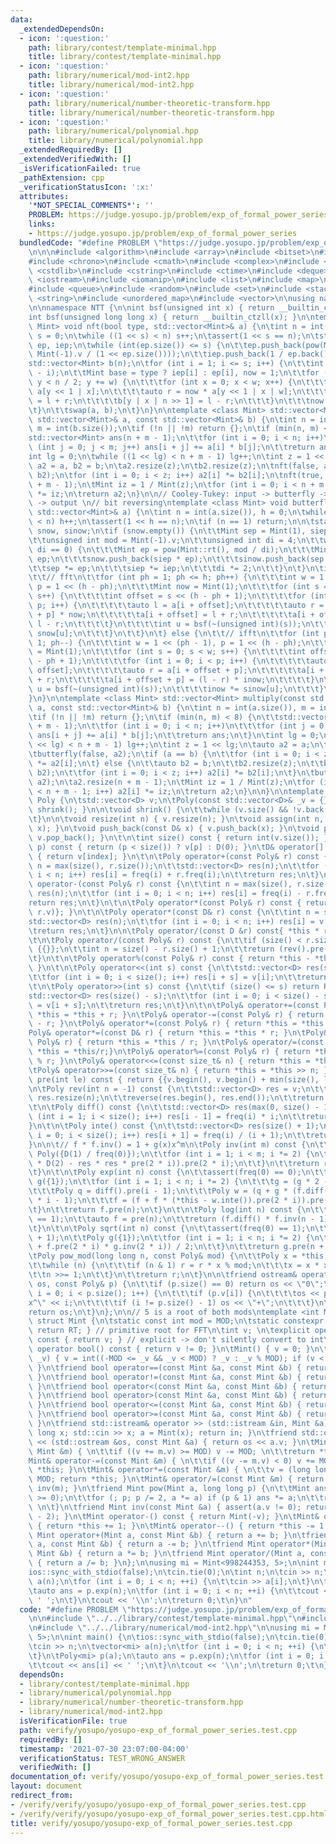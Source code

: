 ```yaml
---
data:
  _extendedDependsOn:
  - icon: ':question:'
    path: library/contest/template-minimal.hpp
    title: library/contest/template-minimal.hpp
  - icon: ':question:'
    path: library/numerical/mod-int2.hpp
    title: library/numerical/mod-int2.hpp
  - icon: ':question:'
    path: library/numerical/number-theoretic-transform.hpp
    title: library/numerical/number-theoretic-transform.hpp
  - icon: ':question:'
    path: library/numerical/polynomial.hpp
    title: library/numerical/polynomial.hpp
  _extendedRequiredBy: []
  _extendedVerifiedWith: []
  _isVerificationFailed: true
  _pathExtension: cpp
  _verificationStatusIcon: ':x:'
  attributes:
    '*NOT_SPECIAL_COMMENTS*': ''
    PROBLEM: https://judge.yosupo.jp/problem/exp_of_formal_power_series
    links:
    - https://judge.yosupo.jp/problem/exp_of_formal_power_series
  bundledCode: "#define PROBLEM \"https://judge.yosupo.jp/problem/exp_of_formal_power_series\"\
    \n\n\n#include <algorithm>\n#include <array>\n#include <bitset>\n#include <cassert>\n\
    #include <chrono>\n#include <cmath>\n#include <complex>\n#include <cstdio>\n#include\
    \ <cstdlib>\n#include <cstring>\n#include <ctime>\n#include <deque>\n#include\
    \ <iostream>\n#include <iomanip>\n#include <list>\n#include <map>\n#include <numeric>\n\
    #include <queue>\n#include <random>\n#include <set>\n#include <stack>\n#include\
    \ <string>\n#include <unordered_map>\n#include <vector>\n\nusing namespace std;\n\
    \n\nnamespace NTT {\n\nint bsf(unsigned int x) { return __builtin_ctz(x); }\n\
    int bsf(unsigned long long x) { return __builtin_ctzll(x); }\n\ntemplate <class\
    \ Mint> void nft(bool type, std::vector<Mint>& a) {\n\tint n = int(a.size()),\
    \ s = 0;\n\twhile ((1 << s) < n) s++;\n\tassert(1 << s == n);\n\tstatic std::vector<Mint>\
    \ ep, iep;\n\twhile (int(ep.size()) <= s) {\n\t\tep.push_back(pow(Mint::rt(),\
    \ Mint(-1).v / (1 << ep.size())));\n\t\tiep.push_back(1 / ep.back());\n\t}\n\t\
    std::vector<Mint> b(n);\n\tfor (int i = 1; i <= s; i++) {\n\t\tint w = 1 << (s\
    \ - i);\n\t\tMint base = type ? iep[i] : ep[i], now = 1;\n\t\tfor (int y = 0;\
    \ y < n / 2; y += w) {\n\t\t\tfor (int x = 0; x < w; x++) {\n\t\t\t\tauto l =\
    \ a[y << 1 | x];\n\t\t\t\tauto r = now * a[y << 1 | x | w];\n\t\t\t\tb[y | x]\
    \ = l + r;\n\t\t\t\tb[y | x | n >> 1] = l - r;\n\t\t\t}\n\t\t\tnow *= base;\n\t\
    \t}\n\t\tswap(a, b);\n\t}\n}\n\ntemplate <class Mint> std::vector<Mint> multiply_nft(const\
    \ std::vector<Mint>& a, const std::vector<Mint>& b) {\n\tint n = int(a.size()),\
    \ m = int(b.size());\n\tif (!n || !m) return {};\n\tif (min(n, m) <= 8) {\n\t\t\
    std::vector<Mint> ans(n + m - 1);\n\t\tfor (int i = 0; i < n; i++)\n\t\t\tfor\
    \ (int j = 0; j < m; j++) ans[i + j] += a[i] * b[j];\n\t\treturn ans;\n\t}\n\t\
    int lg = 0;\n\twhile ((1 << lg) < n + m - 1) lg++;\n\tint z = 1 << lg;\n\tauto\
    \ a2 = a, b2 = b;\n\ta2.resize(z);\n\tb2.resize(z);\n\tnft(false, a2);\n\tnft(false,\
    \ b2);\n\tfor (int i = 0; i < z; i++) a2[i] *= b2[i];\n\tnft(true, a2);\n\ta2.resize(n\
    \ + m - 1);\n\tMint iz = 1 / Mint(z);\n\tfor (int i = 0; i < n + m - 1; i++) a2[i]\
    \ *= iz;\n\treturn a2;\n}\n\n// Cooley-Tukey: input -> butterfly -> bit reversing\
    \ -> output \n// bit reversing\ntemplate <class Mint> void butterfly(bool type,\
    \ std::vector<Mint>& a) {\n\tint n = int(a.size()), h = 0;\n\twhile ((1 << h)\
    \ < n) h++;\n\tassert(1 << h == n);\n\tif (n == 1) return;\n\n\tstatic std::vector<Mint>\
    \ snow, sinow;\n\tif (snow.empty()) {\n\t\tMint sep = Mint(1), siep = Mint(1);\n\
    \t\tunsigned int mod = Mint(-1).v;\n\t\tunsigned int di = 4;\n\t\twhile (mod %\
    \ di == 0) {\n\t\t\tMint ep = pow(Mint::rt(), mod / di);\n\t\t\tMint iep = 1 /\
    \ ep;\n\t\t\tsnow.push_back(siep * ep);\n\t\t\tsinow.push_back(sep * iep);\n\t\
    \t\tsep *= ep;\n\t\t\tsiep *= iep;\n\t\t\tdi *= 2;\n\t\t}\n\t}\n\tif (!type) {\n\
    \t\t// fft\n\t\tfor (int ph = 1; ph <= h; ph++) {\n\t\t\tint w = 1 << (ph - 1),\
    \ p = 1 << (h - ph);\n\t\t\tMint now = Mint(1);\n\t\t\tfor (int s = 0; s < w;\
    \ s++) {\n\t\t\t\tint offset = s << (h - ph + 1);\n\t\t\t\tfor (int i = 0; i <\
    \ p; i++) {\n\t\t\t\t\tauto l = a[i + offset];\n\t\t\t\t\tauto r = a[i + offset\
    \ + p] * now;\n\t\t\t\t\ta[i + offset] = l + r;\n\t\t\t\t\ta[i + offset + p] =\
    \ l - r;\n\t\t\t\t}\n\t\t\t\tint u = bsf(~(unsigned int)(s));\n\t\t\t\tnow *=\
    \ snow[u];\n\t\t\t}\n\t\t}\n\t} else {\n\t\t// ifft\n\t\tfor (int ph = h; ph >=\
    \ 1; ph--) {\n\t\t\tint w = 1 << (ph - 1), p = 1 << (h - ph);\n\t\t\tMint inow\
    \ = Mint(1);\n\t\t\tfor (int s = 0; s < w; s++) {\n\t\t\t\tint offset = s << (h\
    \ - ph + 1);\n\t\t\t\tfor (int i = 0; i < p; i++) {\n\t\t\t\t\tauto l = a[i +\
    \ offset];\n\t\t\t\t\tauto r = a[i + offset + p];\n\t\t\t\t\ta[i + offset] = l\
    \ + r;\n\t\t\t\t\ta[i + offset + p] = (l - r) * inow;\n\t\t\t\t}\n\t\t\t\tint\
    \ u = bsf(~(unsigned int)(s));\n\t\t\t\tinow *= sinow[u];\n\t\t\t}\n\t\t}\n\t\
    }\n}\n\ntemplate <class Mint> std::vector<Mint> multiply(const std::vector<Mint>&\
    \ a, const std::vector<Mint>& b) {\n\tint n = int(a.size()), m = int(b.size());\n\
    \tif (!n || !m) return {};\n\tif (min(n, m) < 8) {\n\t\tstd::vector<Mint> ans(n\
    \ + m - 1);\n\t\tfor (int i = 0; i < n; i++)\n\t\t\tfor (int j = 0; j < m; j++)\
    \ ans[i + j] += a[i] * b[j];\n\t\treturn ans;\n\t}\n\tint lg = 0;\n\twhile ((1\
    \ << lg) < n + m - 1) lg++;\n\tint z = 1 << lg;\n\tauto a2 = a;\n\ta2.resize(z);\n\
    \tbutterfly(false, a2);\n\tif (a == b) {\n\t\tfor (int i = 0; i < z; i++) a2[i]\
    \ *= a2[i];\n\t} else {\n\t\tauto b2 = b;\n\t\tb2.resize(z);\n\t\tbutterfly(false,\
    \ b2);\n\t\tfor (int i = 0; i < z; i++) a2[i] *= b2[i];\n\t}\n\tbutterfly(true,\
    \ a2);\n\ta2.resize(n + m - 1);\n\tMint iz = 1 / Mint(z);\n\tfor (int i = 0; i\
    \ < n + m - 1; i++) a2[i] *= iz;\n\treturn a2;\n}\n\n}\n\ntemplate <class D> struct\
    \ Poly {\n\tstd::vector<D> v;\n\tPoly(const std::vector<D>& _v = {}) : v(_v) {\
    \ shrink(); }\n\n\tvoid shrink() {\n\t\twhile (v.size() && !v.back()) v.pop_back();\n\
    \t}\n\n\tvoid resize(int n) { v.resize(n); }\n\tvoid assign(int n, D& x) { v.assign(n,\
    \ x); }\n\tvoid push_back(const D& x) { v.push_back(x); }\n\tvoid pop_back() {\
    \ v.pop_back(); }\n\t\n\tint size() const { return int(v.size()); }\n\n\tD freq(int\
    \ p) const { return (p < size()) ? v[p] : D(0); }\n\tD& operator[] (int index)\
    \ { return v[index]; }\n\t\n\tPoly operator+(const Poly& r) const {\n\t\tauto\
    \ n = max(size(), r.size());\n\t\tstd::vector<D> res(n);\n\t\tfor (int i = 0;\
    \ i < n; i++) res[i] = freq(i) + r.freq(i);\n\t\treturn res;\n\t}\n\t\n\tPoly\
    \ operator-(const Poly& r) const {\n\t\tint n = max(size(), r.size());\n\t\tstd::vector<D>\
    \ res(n);\n\t\tfor (int i = 0; i < n; i++) res[i] = freq(i) - r.freq(i);\n\t\t\
    return res;\n\t}\n\t\n\tPoly operator*(const Poly& r) const { return {NTT::multiply(v,\
    \ r.v)}; }\n\t\n\tPoly operator*(const D& r) const {\n\t\tint n = size();\n\t\t\
    std::vector<D> res(n);\n\t\tfor (int i = 0; i < n; i++) res[i] = v[i] * r;\n\t\
    \treturn res;\n\t}\n\n\tPoly operator/(const D &r) const{ *this * r.inv(); }\n\
    \t\n\tPoly operator/(const Poly& r) const {\n\t\tif (size() < r.size()) return\
    \ {{}};\n\t\tint n = size() - r.size() + 1;\n\t\treturn (rev().pre(n) * r.rev().inv(n)).pre(n).rev(n);\n\
    \t}\n\t\n\tPoly operator%(const Poly& r) const { return *this - *this / r * r;\
    \ }\n\t\n\tPoly operator<<(int s) const {\n\t\tstd::vector<D> res(size() + s);\n\
    \t\tfor (int i = 0; i < size(); i++) res[i + s] = v[i];\n\t\treturn res;\n\t}\n\
    \t\n\tPoly operator>>(int s) const {\n\t\tif (size() <= s) return Poly();\n\t\t\
    std::vector<D> res(size() - s);\n\t\tfor (int i = 0; i < size() - s; i++) res[i]\
    \ = v[i + s];\n\t\treturn res;\n\t}\n\t\n\tPoly& operator+=(const Poly& r) { return\
    \ *this = *this + r; }\n\tPoly& operator-=(const Poly& r) { return *this = *this\
    \ - r; }\n\tPoly& operator*=(const Poly& r) { return *this = *this * r; }\n\t\
    Poly& operator*=(const D& r) { return *this = *this * r; }\n\tPoly& operator/=(const\
    \ Poly& r) { return *this = *this / r; }\n\tPoly& operator/=(const D &r) {return\
    \ *this = *this/r;}\n\tPoly& operator%=(const Poly& r) { return *this = *this\
    \ % r; }\n\tPoly& operator<<=(const size_t& n) { return *this = *this << n; }\n\
    \tPoly& operator>>=(const size_t& n) { return *this = *this >> n; }\n\n\tPoly\
    \ pre(int le) const { return {{v.begin(), v.begin() + min(size(), le)}}; }\n\t\
    \n\tPoly rev(int n = -1) const {\n\t\tstd::vector<D> res = v;\n\t\tif (n != -1)\
    \ res.resize(n);\n\t\treverse(res.begin(), res.end());\n\t\treturn res;\n\t}\n\
    \t\n\tPoly diff() const {\n\t\tstd::vector<D> res(max(0, size() - 1));\n\t\tfor\
    \ (int i = 1; i < size(); i++) res[i - 1] = freq(i) * i;\n\t\treturn res;\n\t\
    }\n\t\n\tPoly inte() const {\n\t\tstd::vector<D> res(size() + 1);\n\t\tfor (int\
    \ i = 0; i < size(); i++) res[i + 1] = freq(i) / (i + 1);\n\t\treturn res;\n\t\
    }\n\n\t// f * f.inv() = 1 + g(x)x^m\n\tPoly inv(int m) const {\n\t\tPoly res =\
    \ Poly({D(1) / freq(0)});\n\t\tfor (int i = 1; i < m; i *= 2) {\n\t\t\tres = (res\
    \ * D(2) - res * res * pre(2 * i)).pre(2 * i);\n\t\t}\n\t\treturn res.pre(m);\n\
    \t}\n\t\n\tPoly exp(int n) const {\n\t\tassert(freq(0) == 0);\n\t\tPoly f({1}),\
    \ g({1});\n\t\tfor (int i = 1; i < n; i *= 2) {\n\t\t\tg = (g * 2 - f * g * g).pre(i);\n\
    \t\t\tPoly q = diff().pre(i - 1);\n\t\t\tPoly w = (q + g * (f.diff() - f * q)).pre(2\
    \ * i - 1);\n\t\t\tf = (f + f * (*this - w.inte()).pre(2 * i)).pre(2 * i);\n\t\
    \t}\n\t\treturn f.pre(n);\n\t}\n\t\n\tPoly log(int n) const {\n\t\tassert(freq(0)\
    \ == 1);\n\t\tauto f = pre(n);\n\t\treturn (f.diff() * f.inv(n - 1)).pre(n - 1).inte();\n\
    \t}\n\t\n\tPoly sqrt(int n) const {\n\t\tassert(freq(0) == 1);\n\t\tPoly f = pre(n\
    \ + 1);\n\t\tPoly g({1});\n\t\tfor (int i = 1; i < n; i *= 2) {\n\t\t\tg = (g\
    \ + f.pre(2 * i) * g.inv(2 * i)) / 2;\n\t\t}\n\t\treturn g.pre(n + 1);\n\t}\n\n\
    \tPoly pow_mod(long long n, const Poly& mod) {\n\t\tPoly x = *this, r = {{1}};\n\
    \t\twhile (n) {\n\t\t\tif (n & 1) r = r * x % mod;\n\t\t\tx = x * x % mod;\n\t\
    \t\tn >>= 1;\n\t\t}\n\t\treturn r;\n\t}\n\n\tfriend ostream& operator<<(ostream&\
    \ os, const Poly& p) {\n\t\tif (p.size() == 0) return os << \"0\";\n\t\tfor (auto\
    \ i = 0; i < p.size(); i++) {\n\t\t\tif (p.v[i]) {\n\t\t\t\tos << p.v[i] << \"\
    x^\" << i;\n\t\t\t\tif (i != p.size() - 1) os << \"+\";\n\t\t\t}\n\t\t}\n\t\t\
    return os;\n\t}\n};\n\n// 5 is a root of both mods\ntemplate <int MOD, int RT>\
    \ struct Mint {\n\tstatic const int mod = MOD;\n\tstatic constexpr Mint rt() {\
    \ return RT; } // primitive root for FFT\n\tint v; \n\texplicit operator int()\
    \ const { return v; } // explicit -> don't silently convert to int\n\texplicit\
    \ operator bool() const { return v != 0; }\n\tMint() { v = 0; }\n\tMint(long long\
    \ _v) { v = int((-MOD <= _v && _v < MOD) ? _v : _v % MOD); if (v < 0) v += MOD;\
    \ }\n\tfriend bool operator==(const Mint &a, const Mint &b) { return a.v == b.v;\
    \ }\n\tfriend bool operator!=(const Mint &a, const Mint &b) { return !(a == b);\
    \ }\n\tfriend bool operator<(const Mint &a, const Mint &b) { return a.v < b.v;\
    \ }\n\tfriend bool operator>(const Mint &a, const Mint &b) { return a.v > b.v;\
    \ }\n\tfriend bool operator<=(const Mint &a, const Mint &b) { return a.v <= b.v;\
    \ }\n\tfriend bool operator>=(const Mint &a, const Mint &b) { return a.v >= b.v;\
    \ }\n\tfriend std::istream& operator >> (std::istream &in, Mint &a) { \n\t\tlong\
    \ long x; std::cin >> x; a = Mint(x); return in; }\n\tfriend std::ostream& operator\
    \ << (std::ostream &os, const Mint &a) { return os << a.v; }\n\tMint& operator+=(const\
    \ Mint &m) { \n\t\tif ((v += m.v) >= MOD) v -= MOD; \n\t\treturn *this; }\n\t\
    Mint& operator-=(const Mint &m) { \n\t\tif ((v -= m.v) < 0) v += MOD; \n\t\treturn\
    \ *this; }\n\tMint& operator*=(const Mint &m) { \n\t\tv = (long long)v * m.v %\
    \ MOD; return *this; }\n\tMint& operator/=(const Mint &m) { return (*this) *=\
    \ inv(m); }\n\tfriend Mint pow(Mint a, long long p) {\n\t\tMint ans = 1; assert(p\
    \ >= 0);\n\t\tfor (; p; p /= 2, a *= a) if (p & 1) ans *= a;\n\t\treturn ans;\
    \ \n\t}\n\tfriend Mint inv(const Mint &a) { assert(a.v != 0); return pow(a, MOD\
    \ - 2); }\n\tMint operator-() const { return Mint(-v); }\n\tMint& operator++()\
    \ { return *this += 1; }\n\tMint& operator--() { return *this -= 1; }\n\tfriend\
    \ Mint operator+(Mint a, const Mint &b) { return a += b; }\n\tfriend Mint operator-(Mint\
    \ a, const Mint &b) { return a -= b; }\n\tfriend Mint operator*(Mint a, const\
    \ Mint &b) { return a *= b; }\n\tfriend Mint operator/(Mint a, const Mint &b)\
    \ { return a /= b; }\n};\n\nusing mi = Mint<998244353, 5>;\n\nint main() {\n\t\
    ios::sync_with_stdio(false);\n\tcin.tie(0);\n\tint n;\n\tcin >> n;\n\tvector<mi>\
    \ a(n);\n\tfor (int i = 0; i < n; ++i) {\n\t\tcin >> a[i];\n\t}\n\tPoly<mi> p(a);\n\
    \tauto ans = p.exp(n);\n\tfor (int i = 0; i < n; ++i) {\n\t\tcout << ans[i] <<\
    \ ' ';\n\t}\n\tcout << '\\n';\n\treturn 0;\t\n}\n"
  code: "#define PROBLEM \"https://judge.yosupo.jp/problem/exp_of_formal_power_series\"\
    \n\n#include \"../../library/contest/template-minimal.hpp\"\n#include \"../../library/numerical/polynomial.hpp\"\
    \n#include \"../../library/numerical/mod-int2.hpp\"\n\nusing mi = Mint<998244353,\
    \ 5>;\n\nint main() {\n\tios::sync_with_stdio(false);\n\tcin.tie(0);\n\tint n;\n\
    \tcin >> n;\n\tvector<mi> a(n);\n\tfor (int i = 0; i < n; ++i) {\n\t\tcin >> a[i];\n\
    \t}\n\tPoly<mi> p(a);\n\tauto ans = p.exp(n);\n\tfor (int i = 0; i < n; ++i) {\n\
    \t\tcout << ans[i] << ' ';\n\t}\n\tcout << '\\n';\n\treturn 0;\t\n}"
  dependsOn:
  - library/contest/template-minimal.hpp
  - library/numerical/polynomial.hpp
  - library/numerical/number-theoretic-transform.hpp
  - library/numerical/mod-int2.hpp
  isVerificationFile: true
  path: verify/yosupo/yosupo-exp_of_formal_power_series.test.cpp
  requiredBy: []
  timestamp: '2021-07-30 23:07:00-04:00'
  verificationStatus: TEST_WRONG_ANSWER
  verifiedWith: []
documentation_of: verify/yosupo/yosupo-exp_of_formal_power_series.test.cpp
layout: document
redirect_from:
- /verify/verify/yosupo/yosupo-exp_of_formal_power_series.test.cpp
- /verify/verify/yosupo/yosupo-exp_of_formal_power_series.test.cpp.html
title: verify/yosupo/yosupo-exp_of_formal_power_series.test.cpp
---
```

